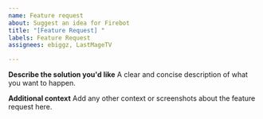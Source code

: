 ```yaml
---
name: Feature request
about: Suggest an idea for Firebot
title: "[Feature Request] "
labels: Feature Request
assignees: ebiggz, LastMageTV

---
```


**Describe the solution you'd like**
A clear and concise description of what you want to happen.

**Additional context**
Add any other context or screenshots about the feature request here.
